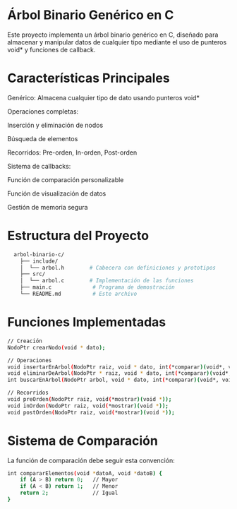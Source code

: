 # Árbol Binario Genérico en C
Este proyecto implementa un árbol binario genérico en C, diseñado para almacenar y manipular datos de cualquier tipo mediante el uso de punteros void* y funciones de callback.

# Características Principales
Genérico: Almacena cualquier tipo de dato usando punteros void*

Operaciones completas:

Inserción y eliminación de nodos

Búsqueda de elementos

Recorridos: Pre-orden, In-orden, Post-orden

Sistema de callbacks:

Función de comparación personalizable

Función de visualización de datos

Gestión de memoria segura

# Estructura del Proyecto

```bash
  arbol-binario-c/
    ├── include/
    │  └── arbol.h        # Cabecera con definiciones y prototipos
    ├── src/
    │  └── arbol.c        # Implementación de las funciones
    ├── main.c             # Programa de demostración
    └── README.md          # Este archivo
```
# Funciones Implementadas

```bash
// Creación
NodoPtr crearNodo(void * dato);

// Operaciones
void insertarEnArbol(NodoPtr raiz, void * dato, int(*comparar)(void*, void*));
void eliminarDeArbol(NodoPtr * raiz, void * dato, int(*comparar)(void*, void*));
int buscarEnArbol(NodoPtr arbol, void * dato, int(*comparar)(void*, void*));

// Recorridos
void preOrden(NodoPtr raiz, void(*mostrar)(void *));
void inOrden(NodoPtr raiz, void(*mostrar)(void *));
void postOrden(NodoPtr raiz, void(*mostrar)(void *));
```
# Sistema de Comparación
La función de comparación debe seguir esta convención:
```bash
int compararElementos(void *datoA, void *datoB) {
    if (A > B) return 0;   // Mayor
    if (A < B) return 1;   // Menor
    return 2;              // Igual
}
```
